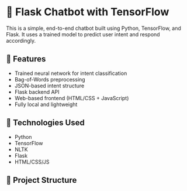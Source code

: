 # 🤖 Flask Chatbot with TensorFlow

This is a simple, end-to-end chatbot built using Python, TensorFlow, and Flask. It uses a trained model to predict user intent and respond accordingly.

## 🚀 Features

- Trained neural network for intent classification
- Bag-of-Words preprocessing
- JSON-based intent structure
- Flask backend API
- Web-based frontend (HTML/CSS + JavaScript)
- Fully local and lightweight

## 🧠 Technologies Used

- Python
- TensorFlow
- NLTK
- Flask
- HTML/CSS/JS

## 📁 Project Structure

